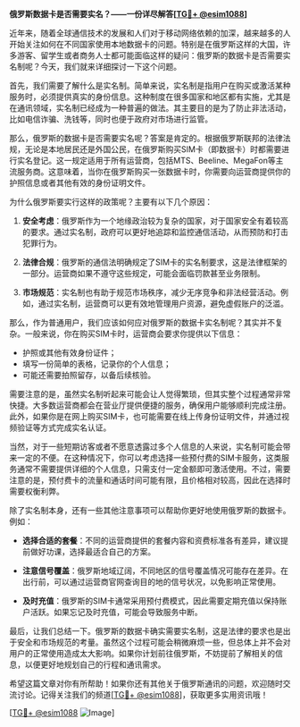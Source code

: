 **俄罗斯数据卡是否需要实名？——一份详尽解答[[TG💪+ @esim1088](https://t.me/s/esim1088)]**

近年来，随着全球通信技术的发展和人们对于移动网络依赖的加深，越来越多的人开始关注如何在不同国家使用本地数据卡的问题。特别是在俄罗斯这样的大国，许多游客、留学生或者商务人士都可能面临这样的疑问：俄罗斯的数据卡是否需要实名制呢？今天，我们就来详细探讨一下这个问题。

首先，我们需要了解什么是实名制。简单来说，实名制是指用户在购买或激活某种服务时，必须提供真实的身份信息。这种制度在很多国家和地区都有实施，尤其是在通讯领域，实名制已经成为一种普遍的做法。其主要目的是为了防止非法活动，比如电信诈骗、洗钱等，同时也便于政府对市场进行监管。

那么，俄罗斯的数据卡是否需要实名呢？答案是肯定的。根据俄罗斯联邦的法律法规，无论是本地居民还是外国公民，在俄罗斯购买SIM卡（即数据卡）时都需要进行实名登记。这一规定适用于所有运营商，包括MTS、Beeline、MegaFon等主流服务商。这意味着，当你在俄罗斯购买一张数据卡时，你需要向运营商提供你的护照信息或者其他有效的身份证明文件。

为什么俄罗斯要实行这样的政策呢？主要有以下几个原因：

1. **安全考虑**：俄罗斯作为一个地缘政治较为复杂的国家，对于国家安全有着较高的要求。通过实名制，政府可以更好地追踪和监控通信活动，从而预防和打击犯罪行为。
   
2. **法律合规**：俄罗斯的通信法明确规定了SIM卡的实名制要求，这是法律框架的一部分。运营商如果不遵守这些规定，可能会面临罚款甚至业务限制。

3. **市场规范**：实名制也有助于规范市场秩序，减少无序竞争和非法经营活动。例如，通过实名制，运营商可以更有效地管理用户资源，避免虚假账户的泛滥。

那么，作为普通用户，我们应该如何应对俄罗斯的数据卡实名制呢？其实并不复杂。一般来说，你在购买SIM卡时，运营商会要求你提供以下信息：

- 护照或其他有效身份证件；
- 填写一份简单的表格，记录你的个人信息；
- 可能还需要拍照留存，以备后续核验。

需要注意的是，虽然实名制听起来可能会让人觉得繁琐，但其实整个过程通常非常快捷。大多数运营商都会在营业厅提供便捷的服务，确保用户能够顺利完成注册。此外，如果你是在网上购买SIM卡，也可能需要在线上传身份证明文件，并通过视频验证等方式完成实名认证。

当然，对于一些短期访客或者不愿意透露过多个人信息的人来说，实名制可能会带来一定的不便。在这种情况下，你可以考虑选择一些预付费的SIM卡服务，这类服务通常不需要提供详细的个人信息，只需支付一定金额即可激活使用。不过，需要注意的是，预付费卡的流量和通话时间可能有限，且价格相对较高，因此在选择时需要权衡利弊。

除了实名制本身，还有一些其他注意事项可以帮助你更好地使用俄罗斯的数据卡。例如：

- **选择合适的套餐**：不同的运营商提供的套餐内容和资费标准各有差异，建议提前做好功课，选择最适合自己的方案。
  
- **注意信号覆盖**：俄罗斯地域辽阔，不同地区的信号覆盖情况可能存在差异。在出行前，可以通过运营商官网查询目的地的信号状况，以免影响正常使用。

- **及时充值**：俄罗斯的SIM卡通常采用预付费模式，因此需要定期充值以保持账户活跃。如果忘记及时充值，可能会导致服务中断。

最后，让我们总结一下。俄罗斯的数据卡确实需要实名制，这是法律的要求也是出于安全和市场规范的考量。虽然这个过程可能会稍微麻烦一些，但总体上并不会对用户的正常使用造成太大影响。如果你计划前往俄罗斯，不妨提前了解相关的信息，以便更好地规划自己的行程和通讯需求。

希望这篇文章对你有所帮助！如果你还有其他关于俄罗斯通讯的问题，欢迎随时交流讨论。记得关注我们的频道[[TG💪+ @esim1088](https://t.me/s/esim1088)]，获取更多实用资讯哦！

[[TG💪+ @esim1088](https://t.me/s/esim1088) ![Image](https://i.postimg.cc/4NQfJmqS/Snipaste-2025-05-13-00-14-12.png)]